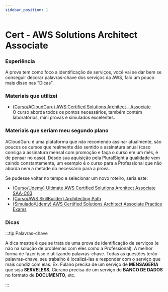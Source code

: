 ```yaml
---
sidebar_position: 1
---
```


# Cert - AWS Solutions Architect Associate

### Experiência

A prova tem como foco a identificação de serviços, você vai se dar bem se conseguir
decorar palavras-chave dos serviços da AWS, falo um pouco mais disso nas "Dicas".

### Materiais que utilizei
- [(Curso/ACloudGuru) AWS Certified Solutions Architect - Associate](https://learn.acloud.guru/course/aws-certified-solutions-architect-associate/dashboard)  
O curso aborda todos os pontos necessários, também contém laboratórios, mini provas e simulados excelentes.

### Materiais que seriam meu segundo plano

ACloudGuru é uma plataforma que não recomendo assinar atualmente, são poucos os cursos que realmente dão sentido 
a assinatura anual (caso consiga a assinatura mensal com promoção e faça o curso em um mês, é de pensar no caso). Desde sua aquisição 
pela PluralSight a qualidade vem caindo constantemente, um exemplo é o curso para a Professional que não 
aborda nem a metade do necessário para a prova.


Se pudesse voltar no tempo e selecionar um novo roteiro, seria este:

- [(Curso/Udemy) Ultimate AWS Certified Solutions Architect Associate SAA-C03](https://www.udemy.com/course/aws-certified-solutions-architect-associate-saa-c03)
- [(Curso/AWS SkillBuilder) Architecting Path](https://www.credly.com/organizations/amazon-web-services/collections/customer-learning-programs/badge_templates)
- [(Simulado/Udemy) AWS Certified Solutions Architect Associate Practice Exams](https://www.udemy.com/course/aws-certified-solutions-architect-associate-amazon-practice-exams-saa-c03)


### Dicas

:::tip Palavras-chave

A dica mestre é que se trata de uma prova de identificação de serviços (e não na
solução de problemas com eles como a Professional). A melhor forma de fazer isso é utilizando palavras-chave.
Todas as questões terão palavras-chave, seu trabalho é localizá-las e responder com o serviço que mais
condiz com elas.
Ex: Fulano precisa de um serviço de **MENSAGERIA** que seja **SERVELESS**,
Cicrano precisa de um serviço de **BANCO DE DADOS** no formato de **DOCUMENTO**, etc.

:::